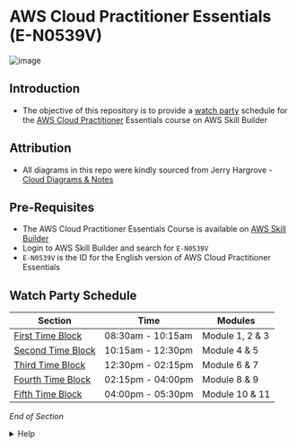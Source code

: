 # AWS Cloud Practitioner Essentials (E-N0539V)

![image](https://user-images.githubusercontent.com/18049790/228772258-d0512605-f805-4764-b7c3-3f860e1c5a32.png)

## Introduction
* The objective of this repository is to provide a [watch party](https://en.wiktionary.org/wiki/watch_party) schedule for the [AWS Cloud Practitioner](https://aws.amazon.com/certification/certified-cloud-practitioner/) Essentials course on AWS Skill Builder

## Attribution
* All diagrams in this repo were kindly sourced from Jerry Hargrove - [Cloud Diagrams & Notes](https://www.awsgeek.com/)

## Pre-Requisites 
* The AWS Cloud Practitioner Essentials Course is available on [AWS Skill Builder](https://explore.skillbuilder.aws/) 
* Login to AWS Skill Builder and search for `E-N0539V`
* `E-N0539V` is the ID for the English version of AWS Cloud Practitioner Essentials 

## Watch Party Schedule



| Section | Time | Modules | 
| --- | --- | --- | 
| [First Time Block](https://github.com/jamesbuckett/aws-cloud-practitioner-essentials/blob/main/01-first-time-block.md) | 08:30am - 10:15am | Module 1, 2 & 3 | 
| [Second Time Block](https://github.com/jamesbuckett/aws-cloud-practitioner-essentials/blob/main/02-second-time-block.md) | 10:15am - 12:30pm | Module 4 & 5 | 
| [Third Time Block](https://github.com/jamesbuckett/aws-cloud-practitioner-essentials/blob/main/03-third-time-block.md) | 12:30pm - 02:15pm | Module 6 & 7 |
| [Fourth Time Block](https://github.com/jamesbuckett/aws-cloud-practitioner-essentials/blob/main/04-fourth-time-block.md) | 02:15pm - 04:00pm | Module 8 & 9 | 
| [Fifth Time Block](https://github.com/jamesbuckett/aws-cloud-practitioner-essentials/blob/main/05-fifth-time-block.md) | 04:00pm - 05:30pm | Module 10 & 11 | 

*End of Section*


<details class="faq box"><summary>Help</summary>
<p>

</p>
</details>
